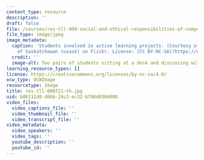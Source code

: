 ```yaml
---
content_type: resource
description: ''
draft: false
file: /courses/res-tll-008-social-and-ethical-responsibilities-of-computing-serc/b86111d8d6bb24c2ec32b796d0304008_res-tll-008f21-th.jpg
file_type: image/jpeg
image_metadata:
  caption: 'Students involved in active learning projects. (Courtesy of University
    of Saskatchewan (usask) on Flickr. License: [CC BY-NC-SA](https://creativecommons.org/licenses/by-nc-sa/2.0/).)'
  credit: ''
  image-alt: Two pairs of students sitting at a desk and discussing with each other.
learning_resource_types: []
license: https://creativecommons.org/licenses/by-nc-sa/4.0/
ocw_type: OCWImage
resourcetype: Image
title: res-tll-008f21-th.jpg
uid: b86111d8-d6bb-24c2-ec32-b796d0304008
video_files:
  video_captions_file: ''
  video_thumbnail_file: ''
  video_transcript_file: ''
video_metadata:
  video_speakers: ''
  video_tags: ''
  youtube_description: ''
  youtube_id: ''
---
```

